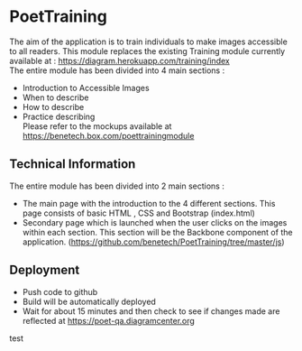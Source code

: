 # PoetTraining
The aim of the application is to train individuals to make images accessible to all readers. This module replaces the existing Training module currently available at : https://diagram.herokuapp.com/training/index <br />
The entire module has been divided into 4 main sections :
* Introduction to Accessible Images
* When to describe
* How to describe
* Practice describing <br />
Please refer to the mockups available at https://benetech.box.com/poettrainingmodule <br />

## Technical Information
The entire module has been divided into 2 main sections :
* The main page with the introduction to the 4 different sections. This page consists of basic HTML , CSS and Bootstrap (index.html)
* Secondary page which is launched when the user clicks on the images within each section. This section will be the Backbone component of the application. (https://github.com/benetech/PoetTraining/tree/master/js)

## Deployment
* Push code to github
* Build will be automatically deployed
* Wait for about 15 minutes and then check to see if changes made are reflected at https://poet-qa.diagramcenter.org




test
